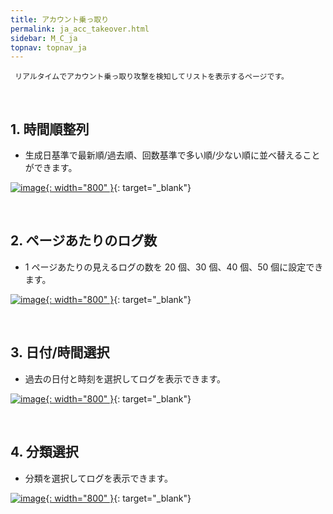 ```yaml
---
title: アカウント乗っ取り
permalink: ja_acc_takeover.html
sidebar: M_C_ja
topnav: topnav_ja
---
```


     リアルタイムでアカウント乗っ取り攻撃を検知してリストを表示するページです。

<br />

## 1. 時間順整列
- 生成日基準で最新順/過去順、回数基準で多い順/少ない順に並べ替えることができます。

[![image](/docs/images/Manual/common/acc_take/1.png){: width="800" }](/docs/images/Manual/common/acc_take/1.png){: target="_blank"}
 
<br />

## 2. ページあたりのログ数
-  1 ページあたりの見えるログの数を 20 個、30 個、40 個、50 個に設定できます。

[![image](/docs/images/Manual/common/acc_take/2.png){: width="800" }](/docs/images/Manual/common/acc_take/2.png){: target="_blank"}
 
<br />

## 3. 日付/時間選択
- 過去の日付と時刻を選択してログを表示できます。

[![image](/docs/images/Manual/common/acc_take/3.png){: width="800" }](/docs/images/Manual/common/acc_take/3.png){: target="_blank"}

<br />

## 4. 分類選択
- 分類を選択してログを表示できます。

[![image](/docs/images/Manual/common/acc_take/4.png){: width="800" }](/docs/images/Manual/common/acc_take/4.png){: target="_blank"}

